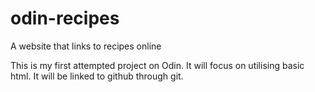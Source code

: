 # odin-recipes

A website that links to recipes online

This is my first attempted project on Odin. It will focus on utilising basic html. It will be linked to github through git.
